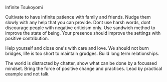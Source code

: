 Infinite Tsukoyomi

Cultivate to have infinite patience with family and friends.
Nudge them slowly with any help that you can provide.
Dont use harsh words, dont discourage people with negative criticism only.
Use sandwich method to improve the state of being.
Your presence should improve the settings with positive contribution.


Help yourself and close one's with care and love. We should not burn bridges,
life is too short to maintain grudges. Build long term relationships.

The world is distracted by chatter, show what can be done by a focussed mindset.
Bring the force of positive change and practices. Lead by practical example and not talk.